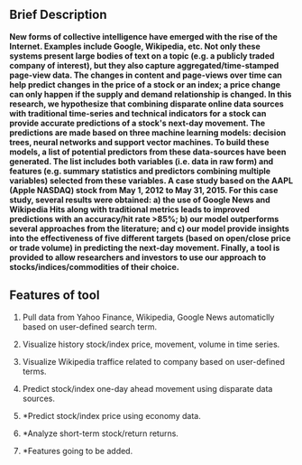 ## Brief Description

**New forms of collective intelligence have emerged with the rise of the Internet. Examples include Google, Wikipedia, etc. Not only these systems present large bodies of text on a topic (e.g. a publicly traded company of interest), but they also capture aggregated/time-stamped page-view data. The changes in content and page-views over time can help predict changes in the price of a stock or an index; a price change can only happen if the supply and demand relationship is changed. In this research, we hypothesize that combining disparate online data sources with traditional time-series and technical indicators for a stock can provide accurate predictions of a stock's next-day movement. The predictions are made based on three machine learning models: decision trees, neural networks and support vector machines. To build these models, a list of potential predictors from these data-sources have been generated. The list includes both variables (i.e. data in raw form) and features (e.g. summary statistics and predictors combining multiple variables) selected from these variables. A case study based on the AAPL (Apple NASDAQ) stock from May 1, 2012 to May 31, 2015. For this case study, several results were obtained: a) the use of Google News and Wikipedia Hits along with traditional metrics leads to improved predictions with an accuracy/hit rate >85%; b) our model outperforms several approaches from the literature; and c) our model provide insights into the effectiveness of five different targets (based on open/close price or trade volume) in predicting the next-day movement. Finally, a tool is provided to allow researchers and investors to use our approach to stocks/indices/commodities of their choice.**

## Features of tool

1. Pull data from Yahoo Finance, Wikipedia, Google News automaticlly based on user-defined search term.

2. Visualize history stock/index price, movement, volume in time series.

3. Visualize Wikipedia traffice related to company based on user-defined terms.

4. Predict stock/index one-day ahead movement using disparate data sources.

5. *Predict stock/index price using economy data.

6. *Analyze short-term stock/return returns.

7. *Features going to be added.